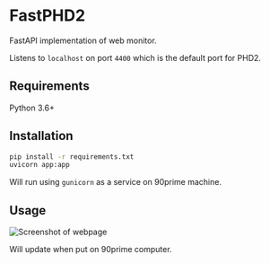 # FastPHD2

FastAPI implementation of web monitor. 

Listens to ```localhost``` on port ```4400``` which is the default port for PHD2. 

## Requirements
Python 3.6+

## Installation

```bash
pip install -r requirements.txt
uvicorn app:app
```

Will run using ```gunicorn``` as a service on 90prime machine.

## Usage
![Screenshot of webpage](screenshot.png)

Will update when put on 90prime computer. 
